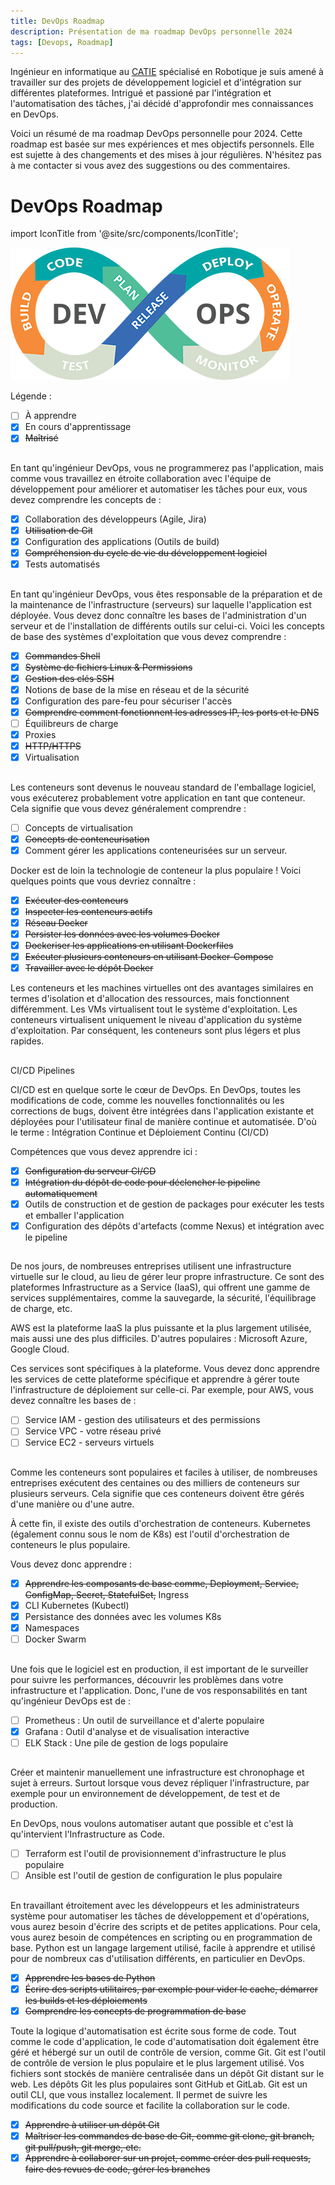 ```yaml
---
title: DevOps Roadmap
description: Présentation de ma roadmap DevOps personnelle 2024
tags: [Devops, Roadmap]
---
```

Ingénieur en informatique au [CATIE](http://catie.fr/) spécialisé en Robotique je suis amené à travailler sur des projets de développement logiciel et d'intégration sur différentes plateformes. Intrigué et passioné par l'intégration et l'automatisation des tâches, j'ai décidé d'approfondir mes connaissances en DevOps.

<!--truncate-->

Voici un résumé de ma roadmap DevOps personnelle pour 2024. Cette roadmap est basée sur mes expériences et mes objectifs personnels. Elle est sujette à des changements et des mises à jour régulières. N'hésitez pas à me contacter si vous avez des suggestions ou des commentaires.

# DevOps Roadmap

import IconTitle from '@site/src/components/IconTitle';

![DevOps](./img/devops.png)

Légende :

- [ ] À apprendre
- [x] En cours d'apprentissage
- [x] ~~Maîtrisé~~

## <IconTitle logo="mdi:code-braces" name="Concepts du développement logiciel"/>

En tant qu'ingénieur DevOps, vous ne programmerez pas l'application, mais comme vous travaillez en étroite collaboration avec l'équipe de développement pour améliorer et automatiser les tâches pour eux, vous devez comprendre les concepts de :

- [x] Collaboration des développeurs (Agile, Jira)
- [x] ~~Utilisation de Git~~
- [x] Configuration des applications (Outils de build)
- [x] ~~Compréhension du cycle de vie du développement logiciel~~
- [x] Tests automatisés

## <IconTitle logo="skill-icons:linux-light" name="OS & Linux"/>

En tant qu'ingénieur DevOps, vous êtes responsable de la préparation et de la maintenance de l'infrastructure (serveurs) sur laquelle l'application est déployée. Vous devez donc connaître les bases de l'administration d'un serveur et de l'installation de différents outils sur celui-ci. Voici les concepts de base des systèmes d'exploitation que vous devez comprendre :

- [x] ~~Commandes Shell~~
- [x] ~~Système de fichiers Linux & Permissions~~
- [x] ~~Gestion des clés SSH~~
- [x] Notions de base de la mise en réseau et de la sécurité
- [x] Configuration des pare-feu pour sécuriser l'accès
- [x] ~~Comprendre comment fonctionnent les adresses IP, les ports et le DNS~~
- [ ] Équilibreurs de charge
- [x] Proxies
- [x] ~~HTTP/HTTPS~~
- [x] Virtualisation

## <IconTitle logo="skill-icons:docker" name="Contenérisation - Docker"/>

Les conteneurs sont devenus le nouveau standard de l'emballage logiciel, vous exécuterez probablement votre application en tant que conteneur. Cela signifie que vous devez généralement comprendre :

- [ ] Concepts de virtualisation
- [x] ~~Concepts de conteneurisation~~
- [x] Comment gérer les applications conteneurisées sur un serveur.

Docker est de loin la technologie de conteneur la plus populaire ! Voici quelques points que vous devriez connaître :

- [x] ~~Exécuter des conteneurs~~
- [x] ~~Inspecter les conteneurs actifs~~
- [x] ~~Réseau Docker~~
- [x] ~~Persister les données avec les volumes Docker~~
- [x] ~~Dockeriser les applications en utilisant Dockerfiles~~
- [x] ~~Exécuter plusieurs conteneurs en utilisant Docker-Compose~~
- [x] ~~Travailler avec le dépôt Docker~~

Les conteneurs et les machines virtuelles ont des avantages similaires en termes d'isolation et d'allocation des ressources, mais fonctionnent différemment. Les VMs virtualisent tout le système d'exploitation. Les conteneurs virtualisent uniquement le niveau d'application du système d'exploitation. Par conséquent, les conteneurs sont plus légers et plus rapides.

## <IconTitle logo="skill-icons:githubactions-light" name="CI/CD Pipeline"/>

CI/CD Pipelines

CI/CD est en quelque sorte le cœur de DevOps. En DevOps, toutes les modifications de code, comme les nouvelles fonctionnalités ou les corrections de bugs, doivent être intégrées dans l'application existante et déployées pour l'utilisateur final de manière continue et automatisée. D'où le terme :
Intégration Continue et Déploiement Continu (CI/CD)

Compétences que vous devez apprendre ici :

- [x] ~~Configuration du serveur CI/CD~~
- [x] ~~Intégration du dépôt de code pour déclencher le pipeline automatiquement~~
- [x] Outils de construction et de gestion de packages pour exécuter les tests et emballer l'application
- [x] Configuration des dépôts d'artefacts (comme Nexus) et intégration avec le pipeline

## <IconTitle logo="skill-icons:aws-light" name="Apprendre un fournisseur de Cloud"/>

De nos jours, de nombreuses entreprises utilisent une infrastructure virtuelle sur le cloud, au lieu de gérer leur propre infrastructure. Ce sont des plateformes Infrastructure as a Service (IaaS), qui offrent une gamme de services supplémentaires, comme la sauvegarde, la sécurité, l'équilibrage de charge, etc.

AWS est la plateforme IaaS la plus puissante et la plus largement utilisée, mais aussi une des plus difficiles. D'autres populaires : Microsoft Azure, Google Cloud.

Ces services sont spécifiques à la plateforme. Vous devez donc apprendre les services de cette plateforme spécifique et apprendre à gérer toute l'infrastructure de déploiement sur celle-ci. Par exemple, pour AWS, vous devez connaître les bases de :

- [ ] Service IAM - gestion des utilisateurs et des permissions
- [ ] Service VPC - votre réseau privé
- [ ] Service EC2 - serveurs virtuels

## <IconTitle logo="skill-icons:kubernetes" name="Orchestration de conteneurs - Kubernetes & Docker Swarm"/>

Comme les conteneurs sont populaires et faciles à utiliser, de nombreuses entreprises exécutent des centaines ou des milliers de conteneurs sur plusieurs serveurs. Cela signifie que ces conteneurs doivent être gérés d'une manière ou d'une autre.

À cette fin, il existe des outils d'orchestration de conteneurs. Kubernetes (également connu sous le nom de K8s) est l'outil d'orchestration de conteneurs le plus populaire.

Vous devez donc apprendre :

- [x] ~~Apprendre les composants de base comme, Deployment, Service, ConfigMap, Secret, StatefulSet,~~ Ingress
- [x] CLI Kubernetes (Kubectl)
- [x] Persistance des données avec les volumes K8s
- [x] Namespaces
- [ ] Docker Swarm

## <IconTitle logo="skill-icons:prometheus" name="Monitoring & Observabilité"/>

Une fois que le logiciel est en production, il est important de le surveiller pour suivre les performances, découvrir les problèmes dans votre infrastructure et l'application. Donc, l'une de vos responsabilités en tant qu'ingénieur DevOps est de :

- [ ] Prometheus : Un outil de surveillance et d'alerte populaire
- [x] Grafana : Outil d'analyse et de visualisation interactive
- [ ] ELK Stack : Une pile de gestion de logs populaire

## <IconTitle logo="skill-icons:terraform-light" name="Infrastructure as Code"/>

Créer et maintenir manuellement une infrastructure est chronophage et sujet à erreurs. Surtout lorsque vous devez répliquer l'infrastructure, par exemple pour un environnement de développement, de test et de production.

En DevOps, nous voulons automatiser autant que possible et c'est là qu'intervient l'Infrastructure as Code.

- [ ] Terraform est l'outil de provisionnement d'infrastructure le plus populaire
- [ ] Ansible est l'outil de gestion de configuration le plus populaire

## <IconTitle logo="skill-icons:python-light" name="Langages de script - Python"/>

En travaillant étroitement avec les développeurs et les administrateurs système pour automatiser les tâches de développement et d'opérations, vous aurez besoin d'écrire des scripts et de petites applications. Pour cela, vous aurez besoin de compétences en scripting ou en programmation de base. Python est un langage largement utilisé, facile à apprendre et utilisé pour de nombreux cas d'utilisation différents, en particulier en DevOps.

- [x] ~~Apprendre les bases de Python~~
- [x] ~~Écrire des scripts utilitaires, par exemple pour vider le cache, démarrer les builds et les déploiements~~
- [x] ~~Comprendre les concepts de programmation de base~~

<IconTitle logo="skill-icons:git" name="Contrôle de version - Git"/>

Toute la logique d'automatisation est écrite sous forme de code. Tout comme le code d'application, le code d'automatisation doit également être géré et hébergé sur un outil de contrôle de version, comme Git. Git est l'outil de contrôle de version le plus populaire et le plus largement utilisé. Vos fichiers sont stockés de manière centralisée dans un dépôt Git distant sur le web. Les dépôts Git les plus populaires sont GitHub et GitLab. Git est un outil CLI, que vous installez localement. Il permet de suivre les modifications du code source et facilite la collaboration sur le code.

- [x] ~~Apprendre à utiliser un dépôt Git~~
- [x] ~~Maîtriser les commandes de base de Git, comme git clone, git branch, git pull/push, git merge, etc.~~
- [x] ~~Apprendre à collaborer sur un projet, comme créer des pull requests, faire des revues de code, gérer les branches~~
